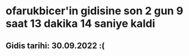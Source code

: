 # ofarukbicer'in gidisine son 2 gun 9 saat 13 dakika 14 saniye kaldi

## Gidis tarihi: 30.09.2022 :(